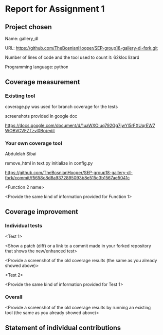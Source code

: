 # Report for Assignment 1

## Project chosen

Name: gallery_dl

URL: https://github.com/TheBosnianHooper/SEP-group18-gallery-dl-fork.git

Number of lines of code and the tool used to count it: 62kloc lizard

Programming language: python

## Coverage measurement

### Existing tool

coverage.py was used for branch coverage for the tests

screenshots provided in google doc

https://docs.google.com/document/d/1uaWXOiuq792Gg7jwYl5rFXUqrEW7WOBVCVFZTzvl0Bo/edit

### Your own coverage tool

<The following is supposed to be repeated for each group member>

Abdulelah Sibai

remove_html in text.py
initialize in config.py

https://github.com/TheBosnianHooper/SEP-group18-gallery-dl-fork/commit/f5658c8d8a9372895093b8e515c3b1567ae5041c

<Provide a screenshot of the coverage results output by the instrumentation>

<Function 2 name>

<Provide the same kind of information provided for Function 1>

## Coverage improvement

### Individual tests

<The following is supposed to be repeated for each group member>

<Group member name>

<Test 1>

<Show a patch (diff) or a link to a commit made in your forked repository that shows the new/enhanced test>

<Provide a screenshot of the old coverage results (the same as you already showed above)>

<Provide a screenshot of the new coverage results>

<State the coverage improvement with a number and elaborate on why the coverage is improved>

<Test 2>

<Provide the same kind of information provided for Test 1>

### Overall

<Provide a screenshot of the old coverage results by running an existing tool (the same as you already showed above)>

<Provide a screenshot of the new coverage results by running the existing tool using all test modifications made by the group>

## Statement of individual contributions

<Write what each group member did>
